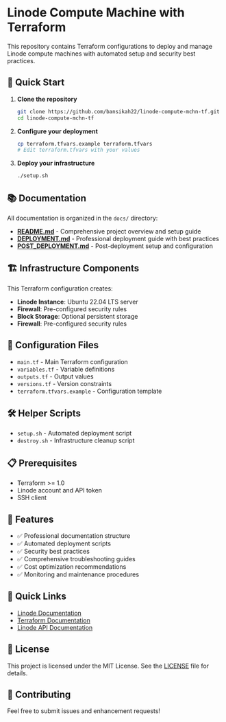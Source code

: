 # Linode Compute Machine with Terraform

This repository contains Terraform configurations to deploy and manage Linode compute machines with automated setup and security best practices.

## 🚀 Quick Start

1. **Clone the repository**
   ```bash
   git clone https://github.com/bansikah22/linode-compute-mchn-tf.git
   cd linode-compute-mchn-tf
   ```

2. **Configure your deployment**
   ```bash
   cp terraform.tfvars.example terraform.tfvars
   # Edit terraform.tfvars with your values
   ```

3. **Deploy your infrastructure**
   ```bash
   ./setup.sh
   ```

## 📚 Documentation

All documentation is organized in the `docs/` directory:

- **[README.md](docs/README.md)** - Comprehensive project overview and setup guide
- **[DEPLOYMENT.md](docs/DEPLOYMENT.md)** - Professional deployment guide with best practices
- **[POST_DEPLOYMENT.md](docs/POST_DEPLOYMENT.md)** - Post-deployment setup and configuration

## 🏗️ Infrastructure Components

This Terraform configuration creates:

- **Linode Instance**: Ubuntu 22.04 LTS server
- **Firewall**: Pre-configured security rules
- **Block Storage**: Optional persistent storage
- **Firewall**: Pre-configured security rules

## 🔧 Configuration Files

- `main.tf` - Main Terraform configuration
- `variables.tf` - Variable definitions
- `outputs.tf` - Output values
- `versions.tf` - Version constraints
- `terraform.tfvars.example` - Configuration template


## 🛠️ Helper Scripts

- `setup.sh` - Automated deployment script
- `destroy.sh` - Infrastructure cleanup script

## 📋 Prerequisites

- Terraform >= 1.0
- Linode account and API token
- SSH client

## 🎯 Features

- ✅ Professional documentation structure
- ✅ Automated deployment scripts
- ✅ Security best practices
- ✅ Comprehensive troubleshooting guides
- ✅ Cost optimization recommendations
- ✅ Monitoring and maintenance procedures

## 🔗 Quick Links

- [Linode Documentation](https://www.linode.com/docs/)
- [Terraform Documentation](https://www.terraform.io/docs)
- [Linode API Documentation](https://www.linode.com/docs/api/)

## 📄 License

This project is licensed under the MIT License. See the [LICENSE](LICENSE) file for details.

## 🤝 Contributing

Feel free to submit issues and enhancement requests!

